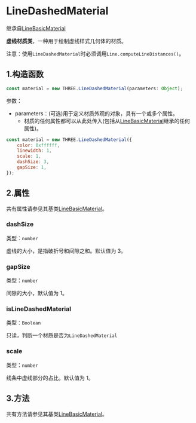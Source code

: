 # LineDashedMaterial

继承自[LineBasicMaterial](02.LineBasicMaterial)

**虚线材质类**，一种用于绘制虚线样式几何体的材质。

注意：使用`LineDashedMaterial`时必须调用`Line.computeLineDistances()`。

## 1.构造函数

```js
const material = new THREE.LineDashedMaterial(parameters: Object);
```

参数：

- parameters：(可选)用于定义材质外观的对象，具有一个或多个属性。
  - 材质的任何属性都可以从此处传入(包括从[LineBasicMaterial](02.LineBasicMaterial)继承的任何属性)。

```js
const material = new THREE.LineDashedMaterial({
	color: 0xffffff,
	linewidth: 1,
	scale: 1,
	dashSize: 3,
	gapSize: 1,
});
```



## 2.属性

共有属性请参见其基类[LineBasicMaterial](02.LineBasicMaterial)。

### dashSize 

类型：`number`

虚线的大小，是指破折号和间隙之和。默认值为 3。



### gapSize

类型：`number`

间隙的大小，默认值为 1。



### isLineDashedMaterial

类型：`Boolean`

只读，判断一个材质是否为`LineDashedMaterial`



### scale

类型：`number`

线条中虚线部分的占比。默认值为 1。





## 3.方法

共有方法请参见其基类[LineBasicMaterial](02.LineBasicMaterial)。
